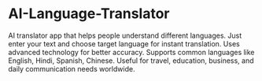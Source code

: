 # AI-Language-Translator
AI translator app that helps people understand different languages. Just enter your text and choose target language for instant translation. Uses advanced technology for better accuracy. Supports common languages like English, Hindi, Spanish, Chinese. Useful for travel, education, business, and daily communication needs worldwide.
